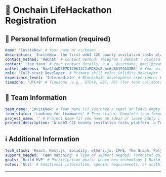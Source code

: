 # 🚀 Onchain LifeHackathon Registration

<!--
Please fill out the information below. This information will be automatically processed.
Do not remove the --- markers or change the field names.
-->

## 👤 Personal Information (required)

```yaml
name: 'InviteNow' # Your name or nickname
description: 'InviteNow, the first web3 C2C bounty invitation tasks platform.' # Brief personal introduction including skills and experience (One sentence)
contact_method: 'WeChat' # Contact method: Telegram | WeChat | Discord | Email | X(Twitter) | GitHub
contact: 'tee_tang' # Your contact details, e.g., @username, email@example.com
wallet_address: '0xa444dD3E7D126614C2aFD82c8cAe6d8A399A02B6' # Your wallet address or ENS domain on Ethereum mainnet
role: 'Full-stack Developer' # Primary skill role: Solidity Developer | Frontend Developer | Backend Developer | Full-stack Developer | Product Manager | UI/UX Designer | Test Engineer | Blockchain Researcher | etc.
experience_level: 'Intermediate' # Blockchain development experience: Beginner | Junior | Intermediate | Senior | Expert
timezone: 'UTC+8' # Timezone, e.g., UTC+8, EST, PST (for team collaboration scheduling)
```

## 👥 Team Information

```yaml
team_name: 'InviteNow' # Team name (if you have a team) or leave empty if looking for a team
team_status: 'Looking for teammates' # Team status: Complete team formed | Looking for teammates | Open to join other teams | Solo participation
project_name: '' # Project name (if you have an idea) or leave empty if undecided
project_description: 'A web3 C2C bounty invitation tasks platform, a Telegram Web APP' # Brief description about your project in one sentence
```

## ℹ️ Additional Information

```yaml
tech_stack: 'React, Next.js, Solidity, ethers.js, IPFS, The Graph, Polygon' # Planned technology stack, e.g., React, Node.js, Solidity, Hardhat, ethers.js
support_needed: 'Team matching' # Type of support needed: Technical guidance | Team matching | Project ideas | Resource connection | Mentor advice
goals: 'Build MVP' # Participation goals: Learn new technology | Build MVP | Find collaborators | Win prizes | Other
notes: 'Null' # Additional information, special requirements, or anything else you'd like to share
```

---

<!-- Do not edit below this line. This section will be automatically generated when your registration is processed. -->
